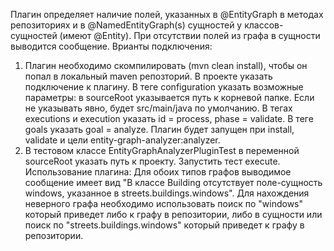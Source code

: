   Плагин определяет наличие полей, указанных в @EntityGraph в методах репозиториях и в @NamedEntityGraph(s) сущностей у классов-сущностей (имеют @Entity). При отсутствии полей из графа в сущности выводится сообщение.
  Врианты подключения: 
  1) Плагин необходимо скомпилировать (mvn clean install), чтобы он попал в локальный maven репозторий. В проекте указать подключение к плагину. 
В теге configuration указать возможные параметры: в sourceRoot указывается путь к корневой папке. Если не указывать явно, будет src/main/java по умолчанию. В тегах executions и execution указать id = process, phase = validate. В теге goals указать goal = analyze. Плагин будет запущен при install, validate и цели entity-graph-analyzer:analyzer.
  2) В тестовом классе EntityGraphAnalyzerPluginTest в переменной sourceRoot указать путь к проекту. Запустить тест execute.
  Использование плагина: 
  Для обоих типов графов выводимое сообщение имеет вид "В классе Building отсутствует поле-сущность windows, указанное в streets.buildings.windows". Для нахождения неверного графа необходимо использовать поиск по "windows" который приведет либо к графу в репозитории, либо в сущности или поиск по "streets.buildings.windows" который приведет к графу в репозитории. 
